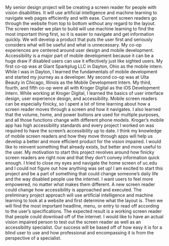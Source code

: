   My senior design project will be creating a screen reader for people with vision disabilities. It will use artificial intelligence and machine learning to navigate web pages efficiently and with ease. Current screen readers go through the website from top to bottom without any regard to the layout. The screen reader we plan to build will use machine learning to find the most important thing first, so it is easier to navigate and get information quickly. We will develop a product that puts the user first and seriously considers what will be useful and what is unnecessary.
My co-op experiences are centered around user design and mobile development. Accessibility is a major part of mobile development because it can be a huge draw if disabled users can use it effectively just like sighted users. My first co-op was at Giant Sparkplug LLC in Dayton, Ohio as the mobile intern. While I was in Dayton, I learned the fundamentals of mobile development and started my journey as a developer. My second co-op was at Ulta Beauty in Chicago, Illinois as the Mobile Development Intern. My third, fourth, and fifth co-op were all with Kroger Digital as the iOS Development Intern.
While working at Kroger Digital, I learned the basics of user interface design, user experience design, and accessibility. Mobile screen readers can be especially finicky, so I spent a lot of time learning about how a screen reader moves through a screen and how it navigates. I also learned that the volume, home, and power buttons are used for multiple purposes, and all those functions change with different phone models. Kroger’s mobile app has high accessibility standards and every project I worked on was required to have the screen’s accessibility up to date. I think my knowledge of mobile screen readers and how they move through apps will help us develop a better and more efficient product for the vision impaired.
	I would like to reinvent something that already exists, but better and more useful to the user. My motivation to start this project revolves around how finicky screen readers are right now and that they don’t convey information quick enough. I tried to close my eyes and navigate the home screen of uc.edu and I could not figure out how anything was set up! I am excited to start this project and be a part of something that could change someone’s daily life and the way disabled people use the internet. I want users to feel more empowered, no matter what makes them different. A new screen reader could change how accessibility is approached and executed.
The preliminary project approach will use artificial intelligence and machine learning to look at a website and first determine what the layout is. Then we will find the most important headline, menu, or entry to read off according to the user’s specifications. The expected result is a working screen reader that people could download off of the internet. I would like to have an actual vision impaired person to test out the screen reader as well as an accessibility specialist. Our success will be based off of how easy it is for a blind user to use and how professional and encompassing it is from the perspective of a specialist.
